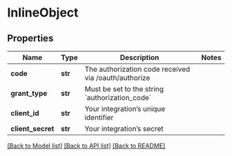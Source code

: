# InlineObject

## Properties
Name | Type | Description | Notes
------------ | ------------- | ------------- | -------------
**code** | **str** | The authorization code received via /oauth/authorize | 
**grant_type** | **str** | Must be set to the string &#x60;authorization_code&#x60; | 
**client_id** | **str** | Your integration’s unique identifier | 
**client_secret** | **str** | Your integration’s secret | 

[[Back to Model list]](../README.md#documentation-for-models) [[Back to API list]](../README.md#documentation-for-api-endpoints) [[Back to README]](../README.md)


